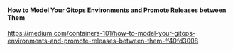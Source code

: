 #### How to Model Your Gitops Environments and Promote Releases between Them
https://medium.com/containers-101/how-to-model-your-gitops-environments-and-promote-releases-between-them-ff40fd3008
